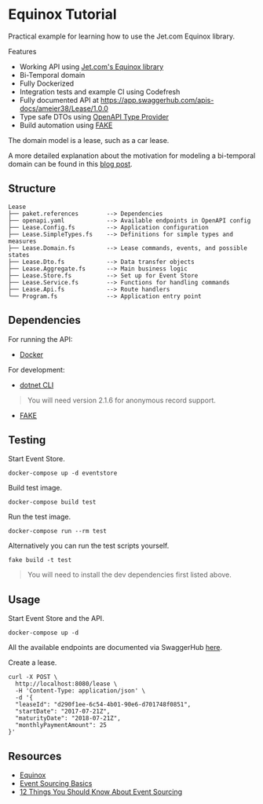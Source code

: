 # Equinox Tutorial
Practical example for learning how to use the Jet.com Equinox library.

Features
- Working API using [Jet.com's Equinox library](https://github.com/jet/equinox)
- Bi-Temporal domain
- Fully Dockerized
- Integration tests and example CI using Codefresh
- Fully documented API at https://app.swaggerhub.com/apis-docs/ameier38/Lease/1.0.0
- Type safe DTOs using [OpenAPI Type Provider](https://github.com/fsprojects/OpenAPITypeProvider)
- Build automation using [FAKE](https://github.com/fsharp/FAKE)

The domain model is a lease, such as a car lease.

A more detailed explanation about the motivation for modeling a bi-temporal domain
can be found in this [blog post](https://andrewcmeier.com/bi-temporal-event-sourcing).

## Structure
```
Lease
├── paket.references        --> Dependencies
├── openapi.yaml            --> Available endpoints in OpenAPI config
├── Lease.Config.fs         --> Application configuration
├── Lease.SimpleTypes.fs    --> Definitions for simple types and measures
├── Lease.Domain.fs         --> Lease commands, events, and possible states
├── Lease.Dto.fs            --> Data transfer objects
├── Lease.Aggregate.fs      --> Main business logic
├── Lease.Store.fs          --> Set up for Event Store
├── Lease.Service.fs        --> Functions for handling commands
├── Lease.Api.fs            --> Route handlers
└── Program.fs              --> Application entry point
```

## Dependencies
For running the API:
- [Docker](https://andrewcmeier.com/win-dev#docker)

For development:
- [dotnet CLI](https://github.com/dotnet/core-sdk#installers-and-binaries)
> You will need version 2.1.6 for anonymous record support.
- [FAKE](https://andrewcmeier.com/how-to-fake)

## Testing
Start Event Store.
```shell
docker-compose up -d eventstore
```

Build test image.
```shell
docker-compose build test
```

Run the test image.
```shell
docker-compose run --rm test
```

Alternatively you can run the test scripts yourself.
```shell
fake build -t test
```
> You will need to install the dev dependencies first listed above.

## Usage
Start Event Store and the API.
```shell
docker-compose up -d
```

All the available endpoints are documented via SwaggerHub 
[here](https://app.swaggerhub.com/apis-docs/ameier38/Lease/1.0.0).

Create a lease.
```shell
curl -X POST \
  http://localhost:8080/lease \
  -H 'Content-Type: application/json' \
  -d '{
  "leaseId": "d290f1ee-6c54-4b01-90e6-d701748f0851",
  "startDate": "2017-07-21Z",
  "maturityDate": "2018-07-21Z",
  "monthlyPaymentAmount": 25
}'
```

## Resources
- [Equinox](https://github.com/jet/equinox)
- [Event Sourcing Basics](https://eventstore.org/docs/event-sourcing-basics/index.html)
- [12 Things You Should Know About Event Sourcing](https://blog.leifbattermann.de/2017/04/21/12-things-you-should-know-about-event-sourcing/)
